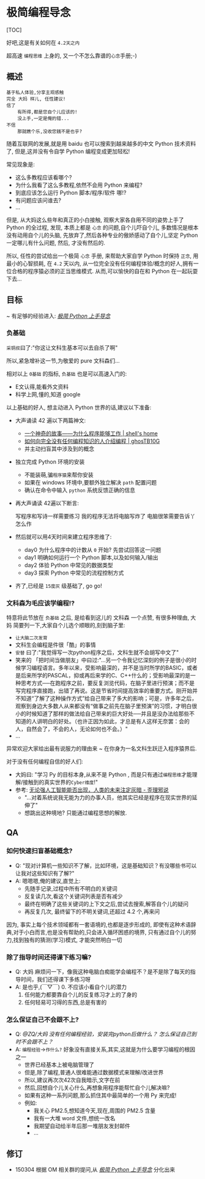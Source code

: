 # 极简编程导念
[TOC]


好吧,这是有关如何在 
`4.2天之内` 

超高速 `编程思维` 上身的, 又一个不怎么靠谱的`心念`手册;-)

## 概述

    基于私人体验,分享主观感触
    完全 大妈 样儿, 任性建议!
    信了
        有所得,都是您自个儿应该的!
        没上手,一定是俺的错...
    不信
        那就瞧个乐,没收您銭不是也乎?


随着互联网的发展,就是用 baidu 也可以搜索到越来越多的中文 Python 技术资料了,
但是,这并没有令自学 Python 编程变成更加轻松!

常见现象是:

- 这么多教程应该看哪个?
- 为什么我看了这么多教程,依然不会用 Python 来编程?
- 到底应该怎么运行 Python 脚本/程序/软件 哪!?
- 有问题应该问谁去?
- ...

但是, 从大妈这么些年和真正的小白接触, 观察大家各自用不同的姿势上手了 Python 的全过程,
发现, 本质上都是 `心念` 的问题,自个儿吓自个儿, 多数情况是根本没有动用自个儿的头脑,
先放弃了,然后各种专业的傲娇感动了自个儿,坚定 Python 一定哪儿有什么问题,
然后, 才没有然后的.

所以, 任性的尝试给出一个极简 `心念` 手册, 来帮助大家自学 Python 时保持 `正念`, 
用最小的心智损耗, 在 `4.2` 天以内,
从一位完全没有任何编程体验/概念的好人,拥有一位合格的程序猿必须的正当思维模式.
从而,可以愉快的自在和 Python 在一起玩耍下去...

## 目标

~ 有足够的经验进入: *[极简 Python 上手导念](MinimalistPyStart)*

### 负基础

`采铜叔`曰了:"你这让文科生基本可以去自杀了啊"

所以,紧急增补这一节,为敬爱的 pure 文科森们...

相对以上 `0基础` 的指标, `负基础` 也是可以高速入门的:

- E文认得,能看外文资料
- 科学上网,懂的,知道 google

以上基础的好人, 想主动进入 Python 世界的话,建议以下准备:

- 大声诵读 42 遍以下两篇神文: 
    - [一个神奇的故事——为什么程序能够工作 | shell's home](http://devrel.zoomquiet.io/data/20140119092308/index.html)
    - [如何向完全没有任何编程知识的人介绍编程 | ghosTB10G](http://devrel.zoomquiet.io/data/20140121194425/index.html)
    - 并主动扫盲其中涉及到的概念
- 独立完成 Python 环境的安装
    + 不能装萌,骗`程序猿`来帮你安装
    + 如果在 windows 环境中,要额外独立解决 `path` 配置问题
    + 确认在命令中输入 `python` 系统反馈正确的信息
- 再大声诵读 42遍以下断言:


    写程序和写诗一样需要练习
    我的程序无法将电脑写炸了
    电脑很笨需要告诉丫怎么作

- 然后就可以用4天时间来建立程序思维了:
    + day0 为什么程序中的计数从 `0` 开始? 先尝试回答这一问题
    + day1 明确如何运行一个 Python 脚本,以及如何输入/输出
    + day2 体验 Python 中常见的数据类型
    + day3 探索 Python 中常见的流程控制方式
- 齐了,已经是 `15度灰` 级基础了, go go!

### 文科森为毛应该学编程!?

特意将此节放在 `负基础` 之后, 是给看到这儿的 文科森 一个点赞,
有很多种理由, 大妈 简要列一下,大家自个儿选个顺眼的,刻到脑子里:

- `让大脑二次发育`
- 文科生会编程是件很「酷」的事情
- `安替` 曰了:"我觉得写一次python程序之后，文科生就不会胡写中文了"
- 笑来的 「把时间当做朋友」中曰过:"...另一个令我记忆深刻的例子是很小的时候学习编程语言。多年以来，受影响最深的，并不是当时所学的BASIC，或者是后来所学的PASCAL，抑或再后来学的C、C++什么的；受影响最深的是一种思考方式──在跑程序之前，要反复浏览代码，在脑子里进行预演；而不是写完程序直接跑，出错了再说。这是节省时间提高效率的重要方式。刚开始并不知道“了解了这种操作方式”给自己带来了多大的影响；可是，许多年之后，观察到身边大多数人从来都没有“做事之前先在脑子里预演”的习惯，才明白很小的时候知道了那样的做法给自己带来的巨大好处──并且是没办法给那些不知道的人讲明白的好处。（也许正因为如此，才总是有人这样无奈罢：会的人，自然会了，不会的人，无论如何也不会。）"
- ...

异常欢迎大家给出最有说服力的理由来 ~ 在你身为一名文科生跃迁入程序猿界后.

对于没有任何编程自信的好人们:

- 大妈曰: "学习 Py 的目标本身,从来不是 Python ,
而是只有通过`编程思维`才能理解/接触到的真实世界的`Cyber维度`!"
- 参考: [无论强人工智能能否出现，人类的未来注定灰暗 - 歪理邪说](http://mp.weixin.qq.com/s?__biz=MjM5MTE4Nzk1NA==&mid=203366420&idx=1&sn=32d72cc75f20548a5fdc7773bc447d63&scene=1&key=8ea74966bf01cfb6ef39b1207fc78f32f338de1f9fea003a72873a17bfdd4e3e5b8c35b2c276f9e54a1315dce72bcfb2&ascene=0&uin=MTg1NDU4NTY4MQ%3D%3D&devicetype=iMac+MacBookPro8%2C2+OSX+OSX+10.10.2+build(14C109)&version=11020012&pass_ticket=T1IpLO8MrBDGmIARrOWn2PGmsy66%2Fn8xIjCvvqnpWwlL8pBzpiuxX0Zfp91E9Kiq)
    + "...对着系统说我无能为力的办事人员，他其实已经是程序在现实世界的延伸了"
    + 想跳出这种境地? 只能通过编程思想的解放.

## QA

### 如何快速扫盲基础概念?

- Q: "现对计算机一些知识不了解，比如环境，这是基础知识？有没哪些书可以让我对这些知识有了解?"
- A: 嗯嗯嗯,俺的建议,直觉上:
    + 先随手记录,过程中所有不明白的关键词
    + 反复读几次,看这个关键词列表是否有减少
    + 最终在明确了这些关键词的上下文之后,尝试去搜索,解答自个儿的疑问
    + 再反复几次, 最终留下的不明关键词,还超过 4.2 个,再来问

因为, 事实上每个技术领域都有一套语境的,也都是逐步形成的,
即使有这种术语辞典,对于小白而言,也是没有帮助的,只会进入循环困惑的境界,
只有通过自个儿的努力,找到独有的猜测(学习)模式,
才能突然明白一切

### 除了指导时间还得课下练习嘛?
- Q: 大妈   麻烦问一下，像我这种电脑白痴能学会编程不？是不是除了每天的指导时间，我们还得课下多练习呀
- A: 是也乎,(￣▽￣)
    0. 不应该小看自个儿的潜力
    1. 任何能力都要靠自个儿的反复练习才上的了身的
    2. 任何轻易可习得的东西,总是有害的

### 怎么保证自己不会跟不上?

- Q: *@ZQ/大妈 没有任何编程经验，安装完python后做什么？
怎么保证自己到时不会跟不上？*
- A: `编程经验`->`作什么?` 好象没有直接关系,其实,这就是为什么要学习编程的根因之一
    + 世界已经基本上被电脑管理了
    + 但是,除了编程,普通人很难能通过数据模式来理解/改进世界
    + 所以,建议再次次42次自我暗示,文字在前
    + 然后,回想自个儿关心什么,再想象用程序能帮忙自个儿解决嘛?
    + 如果有这种一系列问题,那么抓住其中最简单的一个用 Py 来完成!
    + 例如:
        * 我关心 PM2.5,想知道今天,现在,周围的 PM2.5 含量
        * 我有一大堆 word 文件,想统一改名
        * 我期望自动给半年后那一堆朋友发封邮件
        * ...

## 修订

- 150304 根据 OM 相关群的提问,从 *[极简 Python 上手导念](MinimalistPyStart)* 分化出来


